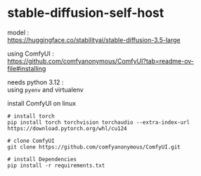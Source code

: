 # stable-diffusion-self-host

model :  
https://huggingface.co/stabilityai/stable-diffusion-3.5-large

using ComfyUI :  
https://github.com/comfyanonymous/ComfyUI?tab=readme-ov-file#installing

needs python 3.12 :  
using `pyenv` and virtualenv

install ComfyUI on linux

```shell
# install torch
pip install torch torchvision torchaudio --extra-index-url https://download.pytorch.org/whl/cu124

# clone ComfyUI
git clone https://github.com/comfyanonymous/ComfyUI.git

# install Dependencies
pip install -r requirements.txt


```


